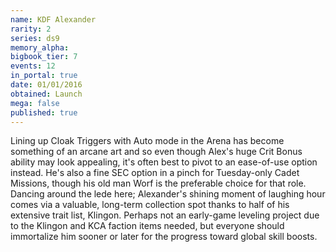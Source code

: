 ```yaml
---
name: KDF Alexander
rarity: 2
series: ds9
memory_alpha:
bigbook_tier: 7
events: 12
in_portal: true
date: 01/01/2016
obtained: Launch
mega: false
published: true
---
```


Lining up Cloak Triggers with Auto mode in the Arena has become something of an arcane art and so even though Alex's huge Crit Bonus ability may look appealing, it's often best to pivot to an ease-of-use option instead. He's also a fine SEC option in a pinch for Tuesday-only Cadet Missions, though his old man Worf is the preferable choice for that role.
Dancing around the lede here; Alexander's shining moment of laughing hour comes via a valuable, long-term collection spot thanks to half of his extensive trait list, Klingon. Perhaps not an early-game leveling project due to the Klingon and KCA faction items needed, but everyone should immortalize him sooner or later for the progress toward global skill boosts.
